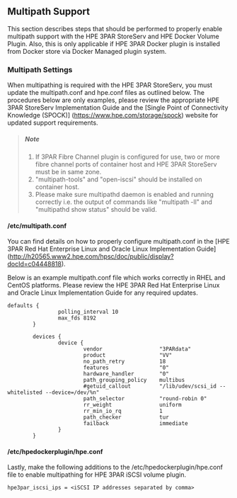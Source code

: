 ## Multipath Support

This section describes steps that should be performed to properly enable multipath support with the HPE 3PAR StoreServ and HPE Docker Volume Plugin. Also, this is only applicable if HPE 3PAR Docker plugin is installed from Docker store via Docker Managed plugin system.

### Multipath Settings

When multipathing is required with the HPE 3PAR StoreServ, you must update the multipath.conf and hpe.conf files as outlined below.  The procedures below are only examples, please review the appropriate HPE 3PAR StoreServ Implementation Guide and the [Single Point of Connectivity Knowledge (SPOCK)] (https://www.hpe.com/storage/spock) website for updated support requirements.

> ##### Note
> 1. If 3PAR Fibre Channel plugin is configured for use, two or more fibre channel ports of container host and HPE 3PAR StoreServ must be in same zone.
> 2. "multipath-tools" and "open-iscsi" should be installed on container host.
> 3. Please make sure multipathd daemon is enabled and running correctly i.e. the output of commands like "multipath -ll" and "multipathd show status" should be valid.

#### /etc/multipath.conf

You can find details on how to properly configure multipath.conf in the [HPE 3PAR Red Hat Enterprise Linux and Oracle Linux Implementation Guide] (http://h20565.www2.hpe.com/hpsc/doc/public/display?docId=c04448818).

Below is an example multipath.conf file which works correctly in RHEL and CentOS platforms. Please review the HPE 3PAR Red Hat Enterprise Linux and Oracle Linux Implementation Guide for any required updates.

```
defaults {
                polling_interval 10
                max_fds 8192
        }

        devices {
                device {
                        vendor                  "3PARdata"
                        product                 "VV"
                        no_path_retry           18
                        features                "0"
                        hardware_handler        "0"
                        path_grouping_policy    multibus
                        #getuid_callout         "/lib/udev/scsi_id --whitelisted --device=/dev/%n"
                        path_selector           "round-robin 0"
                        rr_weight               uniform
                        rr_min_io_rq            1
                        path_checker            tur
                        failback                immediate
                }
        }
```


#### /etc/hpedockerplugin/hpe.conf

Lastly, make the following additions to the /etc/hpedockerplugin/hpe.conf file to enable multipathing for HPE 3PAR iSCSI volume plugin.

```
hpe3par_iscsi_ips = <iSCSI IP addresses separated by comma>
```
